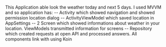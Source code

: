 This Application able look the weather today and next 5 days. 
I used MVVM and so application has:
-- Activity which showed navigation and showed permission location dialog
-- ActivityViewModel which saved location in AppSettings
-- 2 Screen which showed informations about weather in your location. ViewModels transmitted  information for screens 
-- Repository which created requests at open API and processed answers.
All components link with using Koin
